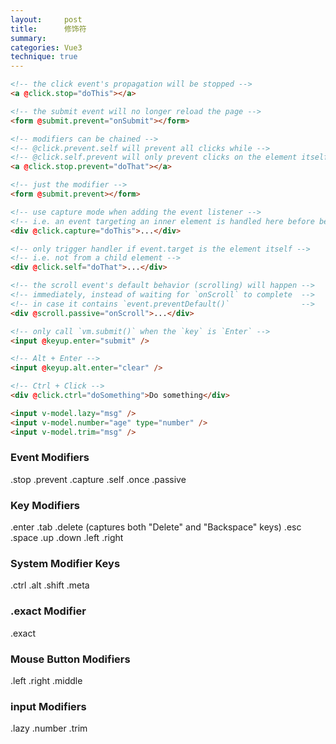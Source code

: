 ```yaml
---
layout:     post
title:      修饰符
summary:
categories: Vue3
technique: true
---
```



```html
<!-- the click event's propagation will be stopped -->
<a @click.stop="doThis"></a>

<!-- the submit event will no longer reload the page -->
<form @submit.prevent="onSubmit"></form>

<!-- modifiers can be chained -->
<!-- @click.prevent.self will prevent all clicks while -->
<!-- @click.self.prevent will only prevent clicks on the element itself. -->
<a @click.stop.prevent="doThat"></a>

<!-- just the modifier -->
<form @submit.prevent></form>

<!-- use capture mode when adding the event listener -->
<!-- i.e. an event targeting an inner element is handled here before being handled by that element -->
<div @click.capture="doThis">...</div>

<!-- only trigger handler if event.target is the element itself -->
<!-- i.e. not from a child element -->
<div @click.self="doThat">...</div>

<!-- the scroll event's default behavior (scrolling) will happen -->
<!-- immediately, instead of waiting for `onScroll` to complete  -->
<!-- in case it contains `event.preventDefault()`                -->
<div @scroll.passive="onScroll">...</div>

<!-- only call `vm.submit()` when the `key` is `Enter` -->
<input @keyup.enter="submit" />

<!-- Alt + Enter -->
<input @keyup.alt.enter="clear" />

<!-- Ctrl + Click -->
<div @click.ctrl="doSomething">Do something</div>

<input v-model.lazy="msg" />
<input v-model.number="age" type="number" />
<input v-model.trim="msg" />
```

### Event Modifiers

.stop
.prevent
.capture
.self
.once
.passive

### Key Modifiers

.enter
.tab
.delete (captures both "Delete" and "Backspace" keys)
.esc
.space
.up
.down
.left
.right

### System Modifier Keys
.ctrl
.alt
.shift
.meta

### .exact Modifier
.exact

### Mouse Button Modifiers

.left
.right
.middle

### input Modifiers
.lazy
.number
.trim
